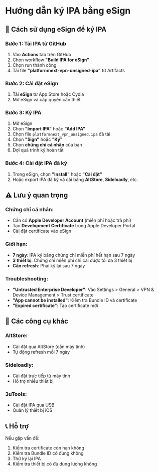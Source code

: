 # Hướng dẫn ký IPA bằng eSign

## 📱 Cách sử dụng eSign để ký IPA

### Bước 1: Tải IPA từ GitHub
1. Vào **Actions** tab trên GitHub
2. Chọn workflow **"Build IPA for eSign"**
3. Chọn run thành công
4. Tải file **"platformnext-vpn-unsigned-ipa"** từ Artifacts

### Bước 2: Cài đặt eSign
1. Tải **eSign** từ App Store hoặc Cydia
2. Mở eSign và cấp quyền cần thiết

### Bước 3: Ký IPA
1. Mở eSign
2. Chọn **"Import IPA"** hoặc **"Add IPA"**
3. Chọn file `platformnext_vpn_unsigned.ipa` đã tải
4. Chọn **"Sign"** hoặc **"Ký"**
5. Chọn **chứng chỉ cá nhân** của bạn
6. Đợi quá trình ký hoàn tất

### Bước 4: Cài đặt IPA đã ký
1. Trong eSign, chọn **"Install"** hoặc **"Cài đặt"**
2. Hoặc export IPA đã ký và cài bằng **AltStore**, **Sideloadly**, etc.

## ⚠️ Lưu ý quan trọng

### Chứng chỉ cá nhân:
- Cần có **Apple Developer Account** (miễn phí hoặc trả phí)
- Tạo **Development Certificate** trong Apple Developer Portal
- Cài đặt certificate vào eSign

### Giới hạn:
- **7 ngày**: IPA ký bằng chứng chỉ miễn phí hết hạn sau 7 ngày
- **3 thiết bị**: Chứng chỉ miễn phí chỉ cài được tối đa 3 thiết bị
- **Cần refresh**: Phải ký lại sau 7 ngày

### Troubleshooting:
- **"Untrusted Enterprise Developer"**: Vào Settings > General > VPN & Device Management > Trust certificate
- **"App cannot be installed"**: Kiểm tra Bundle ID và certificate
- **"Expired certificate"**: Tạo certificate mới

## 🔧 Các công cụ khác

### AltStore:
- Cài đặt qua AltStore (cần máy tính)
- Tự động refresh mỗi 7 ngày

### Sideloadly:
- Cài đặt trực tiếp từ máy tính
- Hỗ trợ nhiều thiết bị

### 3uTools:
- Cài đặt IPA qua USB
- Quản lý thiết bị iOS

## 📞 Hỗ trợ

Nếu gặp vấn đề:
1. Kiểm tra certificate còn hạn không
2. Kiểm tra Bundle ID có đúng không
3. Thử ký lại IPA
4. Kiểm tra thiết bị có đủ dung lượng không
